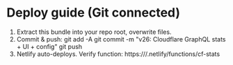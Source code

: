 # Deploy guide (Git connected)

1) Extract this bundle into your repo root, overwrite files.
2) Commit & push:
   git add -A
   git commit -m "v26: Cloudflare GraphQL stats + UI + config"
   git push
3) Netlify auto-deploys. Verify function:
   https://<your-domain>/.netlify/functions/cf-stats
